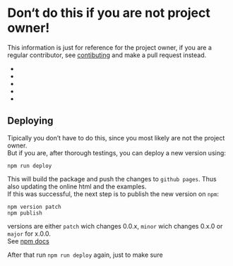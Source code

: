 # Don‘t do this if you are not project owner!

This information is just for reference for the project owner,
if you are a regular contributor, see [contibuting](CONTRIBUTING.md) and make a pull request instead.

-
-
-
-
-

## Deploying

Tipically you don’t have to do this, since you most likely are not the project owner.  
But if you are, after thorough testings, you can deploy a new version using:

```
npm run deploy
```

This will build the package and push the changes to `github pages`. Thus also updating the online html and the examples.  
If this was successful, the next step is to publish the new version on `npm`:

```
npm version patch
npm publish
```

versions are either `patch` wich changes 0.0.x, `minor` wich changes 0.x.0 or `major` for x.0.0.  
See [npm docs](https://docs.npmjs.com/getting-started/publishing-npm-packages)  

After that run `npm run deploy` again, just to make sure
